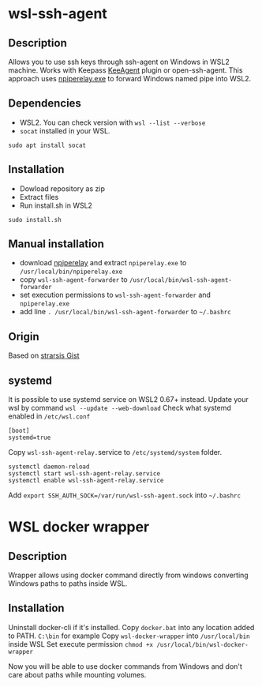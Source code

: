 # wsl-ssh-agent
## Description
Allows you to use ssh keys through ssh-agent on Windows in WSL2 machine.
Works with Keepass [KeeAgent](https://github.com/dlech/KeeAgent) plugin or open-ssh-agent.
This approach uses [npiperelay.exe](https://github.com/jstarks/npiperelay) to forward Windows named pipe into WSL2.

## Dependencies
- WSL2. You can check version with `wsl --list --verbose`
- `socat` installed in your WSL.
```
sudo apt install socat
```

## Installation
- Dowload repository as zip
- Extract files
- Run install.sh in WSL2
```
sudo install.sh
```

## Manual installation
- download [npiperelay](https://github.com/jstarks/npiperelay) and extract `npiperelay.exe` to `/usr/local/bin/npiperelay.exe`
- copy `wsl-ssh-agent-forwarder` to `/usr/local/bin/wsl-ssh-agent-forwarder`
- set execution permissions to `wsl-ssh-agent-forwarder` and `npiperelay.exe`
- add line `. /usr/local/bin/wsl-ssh-agent-forwarder` to `~/.bashrc`

## Origin
Based on [strarsis Gist](https://gist.github.com/strarsis/e533f4bca5ae158481bbe53185848d49)

## systemd
It is possible to use systemd service on WSL2 0.67+ instead.
Update your wsl by command `wsl --update --web-download`
Check what systemd enabled in `/etc/wsl.conf`
```
[boot]
systemd=true
```

Copy `wsl-ssh-agent-relay.`service to `/etc/systemd/system` folder.
```
systemctl daemon-reload
systemctl start wsl-ssh-agent-relay.service
systemctl enable wsl-ssh-agent-relay.service
```

Add `export SSH_AUTH_SOCK=/var/run/wsl-ssh-agent.sock` into `~/.bashrc`

# WSL docker wrapper
## Description
Wrapper allows using docker command directly from windows converting Windows paths to paths inside WSL.

## Installation
Uninstall docker-cli if it's installed.
Copy `docker.bat` into any location added to PATH. `C:\bin` for example
Copy `wsl-docker-wrapper` into `/usr/local/bin` inside WSL
Set execute permission `chmod +x /usr/local/bin/wsl-docker-wrapper`

Now you will be able to use docker commands from Windows and don't care about paths while mounting volumes.
